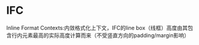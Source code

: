 # IFC

Inline Format Contexts:内敛格式化上下文，IFC的line box（线框）高度由其包含行内元素最高的实际高度计算而来（不受竖直方向的padding/margin影响）